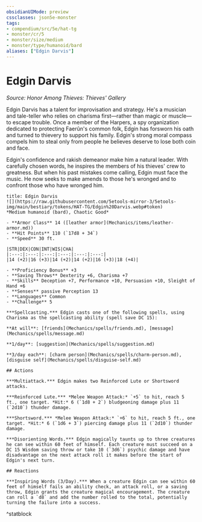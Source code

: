 ```yaml
---
obsidianUIMode: preview
cssclasses: json5e-monster
tags:
- compendium/src/5e/hat-tg
- monster/cr/5
- monster/size/medium
- monster/type/humanoid/bard
aliases: ["Edgin Darvis"]
---
```

# Edgin Darvis
*Source: Honor Among Thieves: Thieves' Gallery*  

Edgin Darvis has a talent for improvisation and strategy. He's a musician and tale-teller who relies on charisma first—rather than magic or muscle—to escape trouble. Once a member of the Harpers, a spy organization dedicated to protecting Faerûn's common folk, Edgin has forsworn his oath and turned to thievery to support his family. Edgin's strong moral compass compels him to steal only from people he believes deserve to lose both coin and face.

Edgin's confidence and rakish demeanor make him a natural leader. With carefully chosen words, he inspires the members of his thieves' crew to greatness. But when his past mistakes come calling, Edgin must face the music. He now seeks to make amends to those he's wronged and to confront those who have wronged him.

```ad-statblock
title: Edgin Darvis
![](https://raw.githubusercontent.com/5etools-mirror-3/5etools-img/main/bestiary/tokens/HAT-TG/Edgin%20Darvis.webp#token)
*Medium humanoid (bard), Chaotic Good*

- **Armor Class** 14 ([leather armor](Mechanics/items/leather-armor.md))
- **Hit Points** 110 (`17d8 + 34`)
- **Speed** 30 ft.

|STR|DEX|CON|INT|WIS|CHA|
|:---:|:---:|:---:|:---:|:---:|:---:|
|14 (+2)|16 (+3)|14 (+2)|14 (+2)|16 (+3)|18 (+4)|

- **Proficiency Bonus** +3
- **Saving Throws** Dexterity +6, Charisma +7
- **Skills** Deception +7, Performance +10, Persuasion +10, Sleight of Hand +6
- **Senses** passive Perception 13
- **Languages** Common
- **Challenge** 5

***Spellcasting.*** Edgin casts one of the following spells, using Charisma as the spellcasting ability (spell save DC 15):

**At will**: [friends](Mechanics/spells/friends.md), [message](Mechanics/spells/message.md)

**1/day**: [suggestion](Mechanics/spells/suggestion.md)

**3/day each**: [charm person](Mechanics/spells/charm-person.md), [disguise self](Mechanics/spells/disguise-self.md)

## Actions

***Multiattack.*** Edgin makes two Reinforced Lute or Shortsword attacks.

***Reinforced Lute.*** *Melee Weapon Attack:* `+5` to hit, reach 5 ft., one target. *Hit:* 6 (`1d8 + 2`) bludgeoning damage plus 11 (`2d10`) thunder damage.

***Shortsword.*** *Melee Weapon Attack:* `+6` to hit, reach 5 ft., one target. *Hit:* 6 (`1d6 + 3`) piercing damage plus 11 (`2d10`) thunder damage.

***Disorienting Words.*** Edgin magically taunts up to three creatures he can see within 60 feet of himself. Each creature must succeed on a DC 15 Wisdom saving throw or take 10 (`3d6`) psychic damage and have disadvantage on the next attack roll it makes before the start of Edgin's next turn.

## Reactions

***Inspiring Words (3/Day).*** When a creature Edgin can see within 60 feet of himself fails an ability check, an attack roll, or a saving throw, Edgin grants the creature magical encouragement. The creature can roll a `d8` and add the number rolled to the total, potentially turning the failure into a success.
```
^statblock